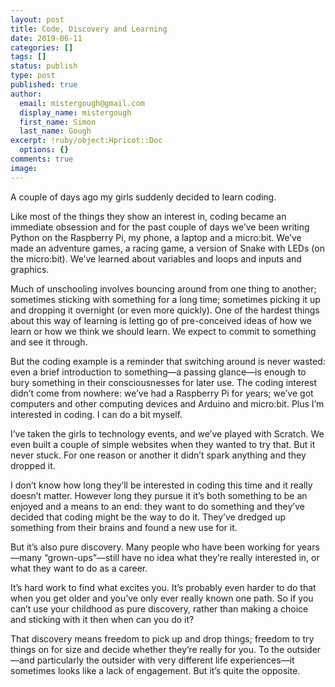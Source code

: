 ```yaml
---
layout: post
title: Code, Discovery and Learning
date: 2019-06-11
categories: []
tags: []
status: publish
type: post
published: true
author:
  email: mistergough@gmail.com
  display_name: mistergough
  first_name: Simon
  last_name: Gough
excerpt: !ruby/object:Hpricot::Doc
  options: {}
comments: true
image: 
---
```

A couple of days ago my girls suddenly decided to learn coding.

Like most of the things they show an interest in, coding became an immediate obsession and for the past couple of days we’ve been writing Python on the Raspberry Pi, my phone, a laptop and a micro:bit. We’ve made an adventure games, a racing game, a version of Snake with LEDs (on the micro:bit). We’ve learned about variables and loops and inputs and graphics.

Much of unschooling involves bouncing around from one thing to another; sometimes sticking with something for a long time; sometimes picking it up and dropping it overnight (or even more quickly). One of the hardest things about this way of learning is letting go of pre-conceived ideas of how we learn or how we think we should learn. We expect to commit to something and see it through.

But the coding example is a reminder that switching around is never wasted: even a brief introduction to something—a passing glance—is enough to bury something in their consciousnesses for later use. The coding interest didn’t come from nowhere: we’ve had a Raspberry Pi for years; we’ve got computers and other computing devices and Arduino and micro:bit. Plus I’m interested in coding. I can do a bit myself.

I’ve taken the girls to technology events, and we’ve played with Scratch. We even built a couple of simple websites when they wanted to try that. But it never stuck. For one reason or another it didn’t spark anything and they dropped it.

I don’t know how long they’ll be interested in coding this time and it really doesn’t matter. However long they pursue it it’s both something to be an enjoyed and a means to an end: they want to do something and they’ve decided that coding might be the way to do it. They’ve dredged up something from their brains and found a new use for it.

But it’s also pure discovery. Many people who have been working for years—many “grown-ups”—still have no idea what they’re really interested in, or what they want to do as a career.

It’s hard work to find what excites you. It’s probably even harder to do that when you get older and you’ve only ever really known one path. So if you can’t use your childhood as pure discovery, rather than making a choice and sticking with it then when can you do it?

That discovery means freedom to pick up and drop things; freedom to try things on for size and decide whether they’re really for you. To the outsider—and particularly the outsider with very different life experiences—it sometimes looks like a lack of engagement. But it’s quite the opposite.